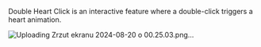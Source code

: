 Double Heart Click is an interactive feature where a double-click triggers a heart animation.

![Uploading Zrzut ekranu 2024-08-20 o 00.25.03.png…]()
